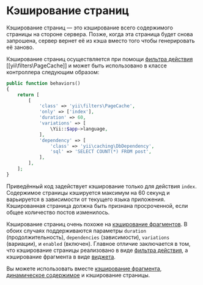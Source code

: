 Кэширование страниц
=================

Кэширование страниц — это кэширование всего содержимого страницы на стороне сервера. Позже, когда эта страница
будет снова запрошена, сервер вернет её из кэша вместо того чтобы генерировать её заново.

Кэширование страниц осуществляется при помощи [фильтра действия](structure-filters.md) [[yii\filters\PageCache]] и
может быть использовано в классе контроллера следующим образом:

```php
public function behaviors()
{
    return [
        [
            'class' => 'yii\filters\PageCache',
            'only' => ['index'],
            'duration' => 60,
            'variations' => [
                \Yii::$app->language,
            ],
            'dependency' => [
                'class' => 'yii\caching\DbDependency',
                'sql' => 'SELECT COUNT(*) FROM post',
            ],
        ],
    ];
}
```

Приведённый код задействует кэширование только для действия `index`. Содержимое страницы кэшируется максимум на 60 секунд
и варьируется в зависимости от текущего языка приложения. Кэшированная страница должна быть признана просроченной, если
общее количество постов изменилось.

Кэширование страниц очень похоже на [кэширование фрагментов](caching-fragment.md). В обоих случаях поддерживаются параметры
`duration` (продолжительность), `dependencies` (зависимости), `variations` (вариации), и `enabled` (включен). Главное
отличие заключается в том, что кэширование страницы реализовано в виде [фильтра действия](structure-filters.md),
а кэширование фрагмента в виде [виджета](structure-widgets.md).

Вы можете использовать вместе [кэширование фрагмента](caching-fragment.md),
[динамическое содержимое](caching-fragment.md#dynamic-content) и кэширование страницы.
